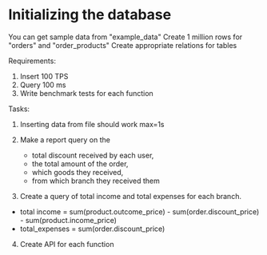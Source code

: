 # Initializing the database
You can get sample data from "example_data"
Create 1 million rows for "orders" and "order_products"
Create appropriate relations for tables


Requirements:
1. Insert 100 TPS
2. Query 100 ms
3. Write benchmark tests for each function

Tasks:
1. Inserting data from file should work max=1s
2. Make a report query on the 
    - total discount received by each user, 
    - the total amount of the order, 
    - which goods they received, 
    - from which branch 
they received them 

3. Create a query of total income and total expenses for each branch.
- total income = sum(product.outcome_price) - sum(order.discount_price) - sum(product.income_price)
- total_expenses = sum(order.discount_price)
4. Create API for each function